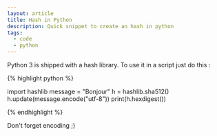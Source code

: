 ```yaml
---
layout: article
title: Hash in Python
description: Quick snippet to create an hash in python
tags:
  - code
  - python
---
```


Python 3 is shipped with a hash library. To use it in a script just do
this :

{% highlight python %}

import hashlib
message = "Bonjour"
h = hashlib.sha512()
h.update(message.encode("utf-8"))
print(h.hexdigest())

{% endhighlight %}

Don't forget encoding ;)
